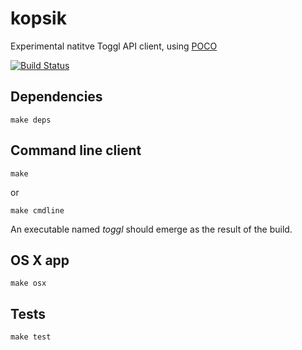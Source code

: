 kopsik
======

Experimental natitve Toggl API client, using [POCO](http://pocoproject.org/)

[![Build Status](https://travis-ci.org/tanel/kopsik.png)](https://travis-ci.org/tanel/kopsik)


Dependencies
------------
```
make deps
```

Command line client
-------------------
```
make
```
or 
```
make cmdline
```

An executable named *toggl* should emerge as the result of the build.


OS X app
--------
```
make osx
```

Tests
-----
```
make test
```
